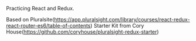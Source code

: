 Practicing React and Redux.  



Based on Pluralsite(https://app.pluralsight.com/library/courses/react-redux-react-router-es6/table-of-contents)
Starter Kit from Cory House(https://github.com/coryhouse/pluralsight-redux-starter)

